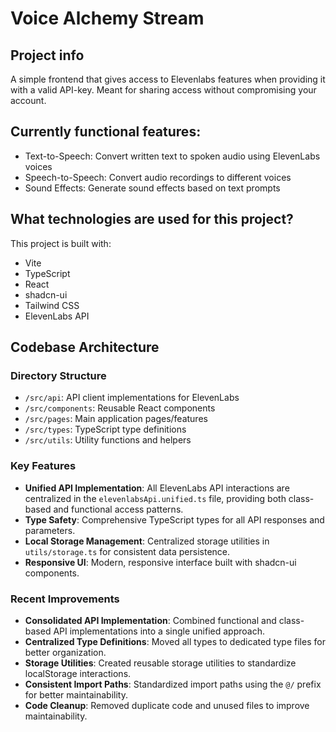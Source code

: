 # Voice Alchemy Stream

## Project info
A simple frontend that gives access to Elevenlabs features when providing it with a valid API-key. 
Meant for sharing access without compromising your account.

## Currently functional features:

- Text-to-Speech: Convert written text to spoken audio using ElevenLabs voices
- Speech-to-Speech: Convert audio recordings to different voices
- Sound Effects: Generate sound effects based on text prompts

## What technologies are used for this project?

This project is built with:

- Vite
- TypeScript
- React
- shadcn-ui
- Tailwind CSS
- ElevenLabs API

## Codebase Architecture

### Directory Structure

- `/src/api`: API client implementations for ElevenLabs
- `/src/components`: Reusable React components
- `/src/pages`: Main application pages/features
- `/src/types`: TypeScript type definitions
- `/src/utils`: Utility functions and helpers

### Key Features

- **Unified API Implementation**: All ElevenLabs API interactions are centralized in the `elevenlabsApi.unified.ts` file, providing both class-based and functional access patterns.
- **Type Safety**: Comprehensive TypeScript types for all API responses and parameters.
- **Local Storage Management**: Centralized storage utilities in `utils/storage.ts` for consistent data persistence.
- **Responsive UI**: Modern, responsive interface built with shadcn-ui components.

### Recent Improvements

- **Consolidated API Implementation**: Combined functional and class-based API implementations into a single unified approach.
- **Centralized Type Definitions**: Moved all types to dedicated type files for better organization.
- **Storage Utilities**: Created reusable storage utilities to standardize localStorage interactions.
- **Consistent Import Paths**: Standardized import paths using the `@/` prefix for better maintainability.
- **Code Cleanup**: Removed duplicate code and unused files to improve maintainability.


